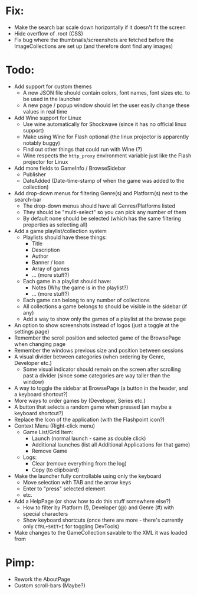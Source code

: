 # Fix:
* Make the search bar scale down horizontally if it doesn't fit the screen
* Hide overflow of .root (CSS)
* Fix bug where the thumbnails/screenshots are fetched before the ImageCollections are set up (and therefore dont find any images)

# Todo:
* Add support for custom themes
  - A new JSON file should contain colors, font names, font sizes etc. to be used in the launcher
  - A new page / popup window should let the user easily change these values in real time
* Add Wine support for Linux
  - Use wine automatically for Shockwave (since it has no official linux support) 
  - Make using Wine for Flash optional (the linux projector is apparently notably buggy)
  - Find out other things that could run with Wine (?)
  - Wine respects the ``http_proxy`` environment variable just like the Flash projector for Linux
* Add more fields to GameInfo / BrowseSidebar
  - Publisher
  - DateAdded (Date-time-stamp of when the game was added to the collection)
* Add drop-down menus for filtering Genre(s) and Platform(s) next to the search-bar
  - The drop-down menus should have all Genres/Platforms listed
  - They should be "multi-select" so you can pick any number of them
  - By default none should be selected (which has the same filtering properties as selecting all)
* Add a game playlist/collection system
  - Playlists should have these things:
    * Title
    * Description
    * Author
    * Banner / Icon
    * Array of games
    * ... (more stuff?)
  - Each game in a playlist should have:
    * Notes (Why the game is in the playlist?)
    * ... (more stuff?)
  - Each game can belong to any number of collections
  - All collections a game belongs to should be visible in the sidebar (if any)
  - Add a way to show only the games of a playlist at the browse page
* An option to show screenshots instead of logos (just a toggle at the settings page)
* Remember the scroll position and selected game of the BrowsePage when changing page
* Remember the windows previous size and position between sessions
* A visual divider between categories (when ordering by Genre, Developer etc.)
  - Some visual indicator should remain on the screen after scrolling past a divider 
    (since some categories are way taller than the window)
* A way to toggle the sidebar at BrowsePage (a button in the header, and a keyboard shortcut?)
* More ways to order games by (Developer, Series etc.)
* A button that selects a random game when pressed (an maybe a keyboard shortcut?)
* Replace the Icon of the application (with the Flashpoint icon?)
* Context Menu (Right-click menu)
  - Game List/Grid Item:
    * Launch (normal launch - same as double click)
    * Additional launches (list all Additional Applications for that game)
    * Remove Game
  - Logs:
    * Clear (remove everything from the log)
    * Copy (to clipboard)
* Make the launcher fully controllable using only the keyboard
  - Move selection with TAB and the arrow keys
  - Enter to "press" selected element
  - etc.
* Add a HelpPage (or show how to do this stuff somewhere else?)
  - How to filter by Platform (!), Developer (@) and Genre (#) with special characters
  - Show keyboard shortcuts (once there are more - there's currently only ``CTRL+SHIT+I`` for toggling DevTools)
* Make changes to the GameCollection savable to the XML it was loaded from

# Pimp:
* Rework the AboutPage
* Custom scroll-bars (Maybe?)
